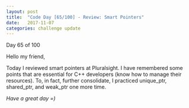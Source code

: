 ```yaml
---
layout: post
title:  "Code Day [65/100] - Review: Smart Pointers"
date:   2017-11-07
categories: challenge update
---
```


Day 65 of 100

Hello my friend,

Today I reviewed smart pointers at Pluralsight. I have remembered some points that are essential for C++ developers (know how to manage their resources). To, in fact, further consolidate, I practiced unique_ptr, shared_ptr, and weak_ptr one more time.

_Have a great day =)_